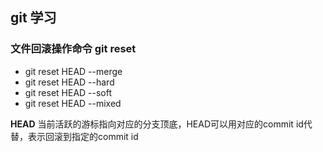 ## git 学习
### 文件回滚操作命令 git reset
* git reset HEAD --merge
* git reset HEAD --hard
* git reset HEAD --soft
* git reset HEAD --mixed




**HEAD** 当前活跃的游标指向对应的分支顶底，HEAD可以用对应的commit id代替，表示回滚到指定的commit id


